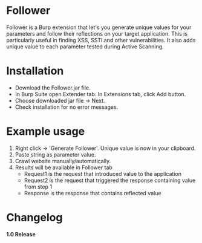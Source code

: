 # Follower
Follower is a Burp extension that let's you generate unique values for your parameters and follow their reflections on your target application. This is particularly useful in finding XSS, SSTI and other vulnerabilities. It also adds unique value to each parameter tested during Active Scanning.

# Installation
- Download the Follower.jar file.
- In Burp Suite open Extender tab. In Extensions tab, click Add button.
- Choose downloaded jar file -> Next.
- Check installation for no error messages.

# Example usage
1. Right click -> 'Generate Follower'. Unique value is now in your clipboard.
2. Paste string as parameter value.
3. Crawl website manually/automatically.
4. Results will be available in Follower tab
    - Request1 is the request that introduced value to the application
    - Request2 is the request that triggered the response containing value from step 1
    - Response is the response that contains reflected value

# Changelog
**1.0 Release**
